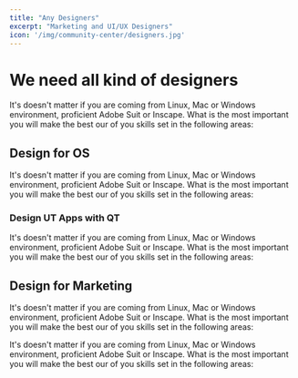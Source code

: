 ```yaml
---
title: "Any Designers"
excerpt: "Marketing and UI/UX Designers"
icon: '/img/community-center/designers.jpg'
---
```


# We need all kind of designers

It's doesn't matter if you are coming from Linux, Mac or Windows environment, proficient Adobe Suit or Inscape. What is the most important you will make the best our of you skills set in the following areas:

## Design for OS

It's doesn't matter if you are coming from Linux, Mac or Windows environment, proficient Adobe Suit or Inscape. What is the most important you will make the best our of you skills set in the following areas:

### Design UT Apps with QT

It's doesn't matter if you are coming from Linux, Mac or Windows environment, proficient Adobe Suit or Inscape. What is the most important you will make the best our of you skills set in the following areas:

## Design for Marketing

It's doesn't matter if you are coming from Linux, Mac or Windows environment, proficient Adobe Suit or Inscape. What is the most important you will make the best our of you skills set in the following areas:

It's doesn't matter if you are coming from Linux, Mac or Windows environment, proficient Adobe Suit or Inscape. What is the most important you will make the best our of you skills set in the following areas:
